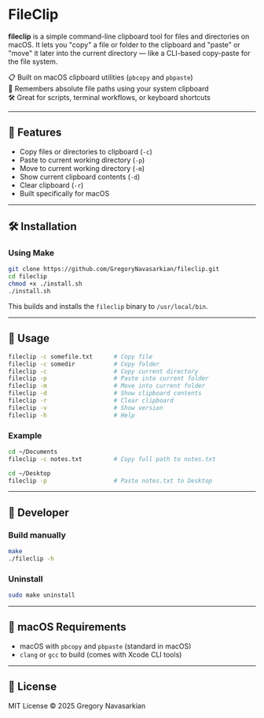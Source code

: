 # FileClip

**fileclip** is a simple command-line clipboard tool for files and directories on macOS. It lets you "copy" a file or folder to the clipboard and "paste" or "move" it later into the current directory — like a CLI-based copy-paste for the file system.

📋 Built on macOS clipboard utilities (`pbcopy` and `pbpaste`)  
🧠 Remembers absolute file paths using your system clipboard  
🛠 Great for scripts, terminal workflows, or keyboard shortcuts

---

## 🚀 Features

- Copy files or directories to clipboard (`-c`)
- Paste to current working directory (`-p`)
- Move to current working directory (`-m`)
- Show current clipboard contents (`-d`)
- Clear clipboard (`-r`)
- Built specifically for macOS

---

## 🛠 Installation

### Using Make

```bash
git clone https://github.com/GregoryNavasarkian/fileclip.git
cd fileclip
chmod +x ./install.sh
./install.sh
```

This builds and installs the `fileclip` binary to `/usr/local/bin`.

---

## 🧪 Usage

```bash
fileclip -c somefile.txt      # Copy file
fileclip -c somedir           # Copy folder
fileclip -c                   # Copy current directory
fileclip -p                   # Paste into current folder
fileclip -m                   # Move into current folder
fileclip -d                   # Show clipboard contents
fileclip -r                   # Clear clipboard
fileclip -v                   # Show version
fileclip -h                   # Help
```

### Example

```bash
cd ~/Documents
fileclip -c notes.txt         # Copy full path to notes.txt

cd ~/Desktop
fileclip -p                   # Paste notes.txt to Desktop
```

---

## 🧰 Developer

### Build manually

```bash
make
./fileclip -h
```

### Uninstall

```bash
sudo make uninstall
```

---

## 🍎 macOS Requirements

- macOS with `pbcopy` and `pbpaste` (standard in macOS)
- `clang` or `gcc` to build (comes with Xcode CLI tools)

---

## 📝 License

MIT License © 2025 Gregory Navasarkian
